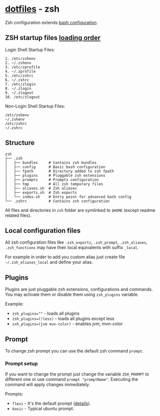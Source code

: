 # [dotfiles](../) - zsh

Zsh configuration extends [bash configuration](../bash/readme.md).

## ZSH startup files [loading order](https://shreevatsa.wordpress.com/2008/03/30/zshbash-startup-files-loading-order-bashrc-zshrc-etc/)

Login Shell Startup Files:
```
1. /etc/zshenv
2. ~/.zshenv
3. /etc/zprofile
4. ~/.zprofile
5. /etc/zshrc
6. ~/.zshrc
7. /etc/zlogin
8. ~/.zlogin
9. ~/.zlogout
10. /etc/zlogout
```

Non-Login Shell Startup Files:
```
/etc/zshenv
~/.zshenv
/etc/zshrc
~/.zshrc
```

## Structure

```
zsh
├── .zsh
│   ├── bundles     # Contains zsh bundles
│   ├── config      # Basic bash configuration
│   ├── fpath       # Directory added to zsh fpath
│   ├── plugins     # Pluggable zsh extensions
│   ├── prompts     # Prompts configuration
│   ├── tmp         # All zsh temporary files
│   ├── aliases.sh  # Zsh aliases
│   ├── exports.sh  # Zsh exports
│   └── index.sh    # Entry point for advanced bash config
└── .zshrc          # Contains zsh configuration
```

All files and directories in `zsh` folder are symlinked to `$HOME` (except readme related files).

## Local configuration files

All zsh configuration files like `.zsh_exports`, `.zsh_prompt`, `.zsh_aliases`, `.zsh_functions`
may have their local equivalents with suffix `_local`.

For example in order to add you custom alias just create file `~/.zsh_aliases_local` and define your alias.

## Plugins

Plugins are just pluggable zsh extensions, configurations and commands.
You may activate them or disable them using `zsh_plugins` variable.

Example:
- `zsh_plugins=""` - loads all plugins
- `zsh_plugins=(!less)` - loads all plugins except less
- `zsh_plugins=(jvm mvn-color)` - enables jvm, mvn-color

## Prompt

To change zsh prompt you can use the default zsh command `prompt`.

### Prompt setup

If you want to change the prompt just change the variable `ZSH_PROMPT` to different one
or use command `prompt "promptName"`. Executing the command will apply changes immediately.

Prompts:
- `flexi` - It's the default prompt ([details](../bash/readme.md#flexi-prompt)).
- `basic` - Typical ubuntu prompt.
